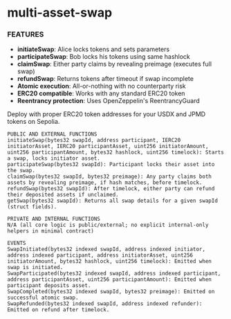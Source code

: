 # multi-asset-swap


### FEATURES

- **initiateSwap**: Alice locks tokens and sets parameters
- **participateSwap**: Bob locks his tokens using same hashlock
- **claimSwap**: Either party claims by revealing preimage (executes full swap)
- **refundSwap**: Returns tokens after timeout if swap incomplete
- **Atomic execution**: All-or-nothing with no counterparty risk
- **ERC20 compatible**: Works with any standard ERC20 token
- **Reentrancy protection**: Uses OpenZeppelin's ReentrancyGuard

Deploy with proper ERC20 token addresses for your USDX and JPMD tokens on Sepolia.





```
PUBLIC AND EXTERNAL FUNCTIONS
initiateSwap(bytes32 swapId, address participant, IERC20 initiatorAsset, IERC20 participantAsset, uint256 initiatorAmount, uint256 participantAmount, bytes32 hashlock, uint256 timelock): Starts a swap, locks initiator asset.
participateSwap(bytes32 swapId): Participant locks their asset into the swap.
claimSwap(bytes32 swapId, bytes32 preimage): Any party claims both assets by revealing preimage, if hash matches, before timelock.
refundSwap(bytes32 swapId): After timelock, either party can refund their deposited assets if unclaimed.
getSwap(bytes32 swapId): Returns all swap details for a given swapId (struct fields).

PRIVATE AND INTERNAL FUNCTIONS
N/A (all core logic is public/external; no explicit internal-only helpers in minimal contract)

EVENTS
SwapInitiated(bytes32 indexed swapId, address indexed initiator, address indexed participant, address initiatorAsset, uint256 initiatorAmount, bytes32 hashlock, uint256 timelock): Emitted when swap is initiated.
SwapParticipated(bytes32 indexed swapId, address indexed participant, address participantAsset, uint256 participantAmount): Emitted when participant deposits asset.
SwapCompleted(bytes32 indexed swapId, bytes32 preimage): Emitted on successful atomic swap.
SwapRefunded(bytes32 indexed swapId, address indexed refunder): Emitted on refund after timelock.
```




